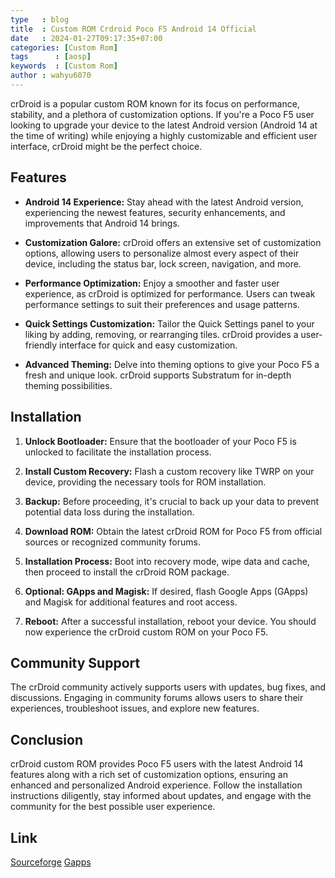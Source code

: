 ```yaml
---
type   : blog
title  : Custom ROM Crdroid Poco F5 Android 14 Official
date   : 2024-01-27T09:17:35+07:00
categories: [Custom Rom]
tags      : [aosp]
keywords  : [Custom Rom]
author : wahyu6070
---
```




crDroid is a popular custom ROM known for its focus on performance, stability, and a plethora of customization options. If you're a Poco F5 user looking to upgrade your device to the latest Android version (Android 14 at the time of writing) while enjoying a highly customizable and efficient user interface, crDroid might be the perfect choice.

## Features

- **Android 14 Experience:** Stay ahead with the latest Android version, experiencing the newest features, security enhancements, and improvements that Android 14 brings.

- **Customization Galore:** crDroid offers an extensive set of customization options, allowing users to personalize almost every aspect of their device, including the status bar, lock screen, navigation, and more.

- **Performance Optimization:** Enjoy a smoother and faster user experience, as crDroid is optimized for performance. Users can tweak performance settings to suit their preferences and usage patterns.

- **Quick Settings Customization:** Tailor the Quick Settings panel to your liking by adding, removing, or rearranging tiles. crDroid provides a user-friendly interface for quick and easy customization.

- **Advanced Theming:** Delve into theming options to give your Poco F5 a fresh and unique look. crDroid supports Substratum for in-depth theming possibilities.

## Installation

1. **Unlock Bootloader:** Ensure that the bootloader of your Poco F5 is unlocked to facilitate the installation process.

2. **Install Custom Recovery:** Flash a custom recovery like TWRP on your device, providing the necessary tools for ROM installation.

3. **Backup:** Before proceeding, it's crucial to back up your data to prevent potential data loss during the installation.

4. **Download ROM:** Obtain the latest crDroid ROM for Poco F5 from official sources or recognized community forums.

5. **Installation Process:** Boot into recovery mode, wipe data and cache, then proceed to install the crDroid ROM package.

6. **Optional: GApps and Magisk:** If desired, flash Google Apps (GApps) and Magisk for additional features and root access.

7. **Reboot:** After a successful installation, reboot your device. You should now experience the crDroid custom ROM on your Poco F5.

## Community Support

The crDroid community actively supports users with updates, bug fixes, and discussions. Engaging in community forums allows users to share their experiences, troubleshoot issues, and explore new features.

## Conclusion

crDroid custom ROM provides Poco F5 users with the latest Android 14 features along with a rich set of customization options, ensuring an enhanced and personalized Android experience. Follow the installation instructions diligently, stay informed about updates, and engage with the community for the best possible user experience.

## Link

[Sourceforge](https://sourceforge.net/projects/crdroid/files/marble/9.x/)
[Gapps](/)